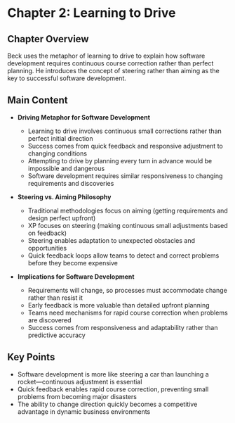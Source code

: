 # Chapter 2: Learning to Drive

## Chapter Overview
Beck uses the metaphor of learning to drive to explain how software development requires continuous course correction rather than perfect planning. He introduces the concept of steering rather than aiming as the key to successful software development.

## Main Content
- **Driving Metaphor for Software Development**
  - Learning to drive involves continuous small corrections rather than perfect initial direction
  - Success comes from quick feedback and responsive adjustment to changing conditions
  - Attempting to drive by planning every turn in advance would be impossible and dangerous
  - Software development requires similar responsiveness to changing requirements and discoveries

- **Steering vs. Aiming Philosophy**
  - Traditional methodologies focus on aiming (getting requirements and design perfect upfront)
  - XP focuses on steering (making continuous small adjustments based on feedback)
  - Steering enables adaptation to unexpected obstacles and opportunities
  - Quick feedback loops allow teams to detect and correct problems before they become expensive

- **Implications for Software Development**
  - Requirements will change, so processes must accommodate change rather than resist it
  - Early feedback is more valuable than detailed upfront planning
  - Teams need mechanisms for rapid course correction when problems are discovered
  - Success comes from responsiveness and adaptability rather than predictive accuracy

## Key Points
- Software development is more like steering a car than launching a rocket—continuous adjustment is essential
- Quick feedback enables rapid course correction, preventing small problems from becoming major disasters
- The ability to change direction quickly becomes a competitive advantage in dynamic business environments